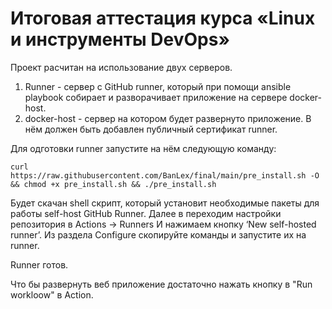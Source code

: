 # Итоговая аттестация курса «Linux и инструменты DevOps»

Проект расчитан на использование двух серверов.
1.  Runner - сервер с GitHub runner, который при помощи ansible playbook собирает и разворачивает приложение на сервере docker-host.
2. docker-host - сервер на котором будет развернуто приложение. В нём должен быть добавлен публичный сертификат runner.

Для одготовки runner запустите на нём следующую команду:
```
curl https://raw.githubusercontent.com/BanLex/final/main/pre_install.sh -O && chmod +x pre_install.sh && ./pre_install.sh
```
Будет скачан shell скрипт, который установит необходимые пакеты для работы self-host GitHub Runner.
Далее в переходим настройки репозитория в Actions -> Runners И нажимаем кнопку ‘New self-hosted runner’.
Из раздела Configure скопируйте команды и запустите их на runner.

Runner готов.

Что бы развернуть веб приложение достаточно нажать кнопку в "Run workloow" в Action.

